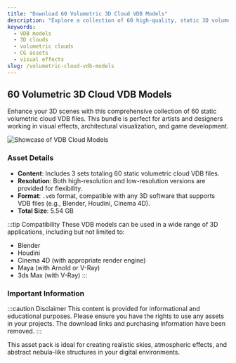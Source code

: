 ```yaml
---
title: "Download 60 Volumetric 3D Cloud VDB Models"
description: "Explore a collection of 60 high-quality, static 3D volumetric cloud VDB models, perfect for any software that supports VDB files. Available in high and low resolution."
keywords:
  - VDB models
  - 3D clouds
  - volumetric clouds
  - CG assets
  - visual effects
slug: /volumetric-cloud-vdb-models
---
```


## 60 Volumetric 3D Cloud VDB Models

Enhance your 3D scenes with this comprehensive collection of 60 static volumetric cloud VDB files. This bundle is perfect for artists and designers working in visual effects, architectural visualization, and game development.

![Showcase of VDB Cloud Models](https://www.gfxcamp.com/wp-content/uploads/2025/09/VDB-Clouds-MEGA-BUNDLE-3-in-1.jpg)

### Asset Details

-   **Content**: Includes 3 sets totaling 60 static volumetric cloud VDB files.
-   **Resolution**: Both high-resolution and low-resolution versions are provided for flexibility.
-   **Format**: `.vdb` format, compatible with any 3D software that supports VDB files (e.g., Blender, Houdini, Cinema 4D).
-   **Total Size**: 5.54 GB

:::tip Compatibility
These VDB models can be used in a wide range of 3D applications, including but not limited to:
- Blender
- Houdini
- Cinema 4D (with appropriate render engine)
- Maya (with Arnold or V-Ray)
- 3ds Max (with V-Ray)
:::

### Important Information

:::caution Disclaimer
This content is provided for informational and educational purposes. Please ensure you have the rights to use any assets in your projects. The download links and purchasing information have been removed.
:::

This asset pack is ideal for creating realistic skies, atmospheric effects, and abstract nebula-like structures in your digital environments.
